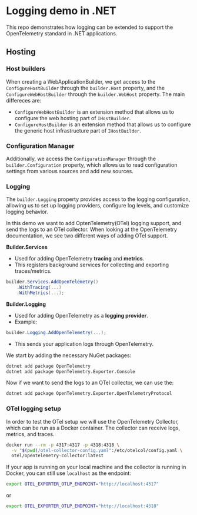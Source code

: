 # Logging demo in .NET

This repo demonstrates how logging can be extended to support the OpenTelemetry
standard in .NET applications.

## Hosting

### Host builders

When creating a WebApplicationBuilder, we get access to the
`ConfigureHostBuilder` through the `builder.Host` property, and the
`ConfigureWebHostBuilder` through the `builder.WebHost` property. The main
differeces are:

- `ConfigureWebHostBuilder` is an extension method that allows us to configure
  the web hosting part of `IHostBuilder`.
- `ConfigureHostBuilder` is an extension method that allows us to configure the
  generic host infrastructure part of `IHostBuilder`.

### Configuration Manager

Additionally, we access the `ConfigurationManager` through the
`builder.Configuration` property, which allows us to read configuration
settings from various sources and add new sources.

### Logging

The `builder.Logging` property provides access to the logging configuration,
allowing us to set up logging providers, configure log levels, and customize
logging behavior.

In this demo we want to add OptenTelemetry(OTel) logging support, and send the
logs to an OTel collector. When looking at the OpenTelemetry documentation, we
see two different ways of adding OTel support.

**Builder.Services**  

- Used for adding OpenTelemetry **tracing** and **metrics**.
- This registers background services for collecting and exporting
  traces/metrics.

```cs
builder.Services.AddOpenTelemetry()
    .WithTracing(...)
    .WithMetrics(...);
```

**Builder.Logging**  

- Used for adding OpenTelemetry as a **logging provider**.
- Example:  

```cs
builder.Logging.AddOpenTelemetry(...);
```

- This sends your application logs through OpenTelemetry.

We start by adding the necessary NuGet packages:

```bash
dotnet add package OpenTelemetry
dotnet add package OpenTelemetry.Exporter.Console
```

Now if we want to send the logs to an OTel collector, we can use the:

```bash
dotnet add package OpenTelemetry.Exporter.OpenTelemetryProtocol
```

### OTel logging setup

In order to test the OTel setup we will use the OpenTelemetry Collector, which
can be run as a Docker container. The collector can receive logs, metrics, and
traces.

```bash
docker run --rm -p 4317:4317 -p 4318:4318 \
  -v "$(pwd)/otel-collector-config.yaml":/etc/otelcol/config.yaml \
  otel/opentelemetry-collector:latest
```

If your app is running on your local machine and the collector is running in
Docker, you can still use `localhost` as the endpoint:

```sh
export OTEL_EXPORTER_OTLP_ENDPOINT="http://localhost:4317"
```

or

```sh
export OTEL_EXPORTER_OTLP_ENDPOINT="http://localhost:4318"
```
